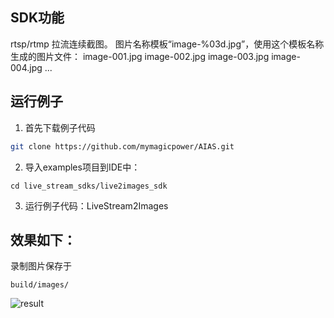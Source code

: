 ## SDK功能
rtsp/rtmp 拉流连续截图。
图片名称模板“image-%03d.jpg”，使用这个模板名称生成的图片文件：
image-001.jpg
image-002.jpg
image-003.jpg
image-004.jpg
...

## 运行例子
1. 首先下载例子代码
```bash
git clone https://github.com/mymagicpower/AIAS.git
```

2. 导入examples项目到IDE中：
```
cd live_stream_sdks/live2images_sdk
```

3. 运行例子代码：LiveStream2Images


## 效果如下：
录制图片保存于
```
build/images/
```

![result](https://djl-model.oss-cn-hongkong.aliyuncs.com/AIAS/video_sdk/images.png)